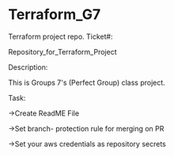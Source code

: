 # Terraform_G7
Terraform project repo.
Ticket#: 

Repository_for_Terraform_Project

Description:

This is Groups 7's (Perfect Group) class project.

Task:

->Create ReadME File

->Set branch- protection rule for merging on PR

->Set your aws credentials as repository secrets

